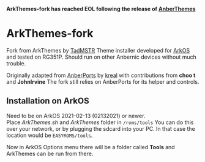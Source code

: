 **ArkThemes-fork has reached EOL following the release of [AnberThemes](https://github.com/JohnIrvine1433/AnberThemes)**

# ArkThemes-fork
Fork from ArkThemes by [TadMSTR](https://github.com/TadMSTR/ArkThemes)
Theme installer developed for [ArkOS](https://github.com/christianhaitian/arkos) and tested on RG351P.
Should run on other Anbernic devices without much trouble.

Originally adapted from [AnberPorts](https://github.com/krishenriksen/AnberPorts) by [kreal](https://github.com/krishenriksen) with contributions from **choo t** and **JohnIrvine**
The fork still relies on AnberPorts for its helper and controls.

## Installation on ArkOS
Need to be on ArkOS 2021-02-13 (02132021) or newer.  
Place *ArkThemes.sh* and *ArkThemes* folder in `/roms/tools`
You can do this over your network, or by plugging the sdcard into your PC. In that case the location would be `EASYROMS/tools`.

Now in ArkOS Options menu there will be a folder called **Tools** and ArkThemes can be run from there.  
